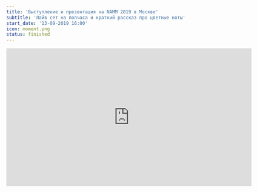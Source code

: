 ```yaml
---
title: 'Выступление и презентация на NAMM 2019 в Москве'
subtitle: 'Лайв сет на полчаса и краткий рассказ про цветные ноты'
start_date: '13-09-2019 16:00'
icon: moment.png
status: finished
---
```


<iframe width="647" height="364" src="https://www.youtube.com/embed/3_815sW-ZKY" frameborder="0" allow="accelerometer; autoplay; clipboard-write; encrypted-media; gyroscope; picture-in-picture" allowfullscreen></iframe>